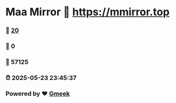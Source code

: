 # Maa Mirror :link: https://mmirror.top 
### :page_facing_up: [20](https://mmirror.top/tag.html) 
### :speech_balloon: 0 
### :hibiscus: 57125 
### :alarm_clock: 2025-05-23 23:45:37 
### Powered by :heart: [Gmeek](https://github.com/Meekdai/Gmeek)
